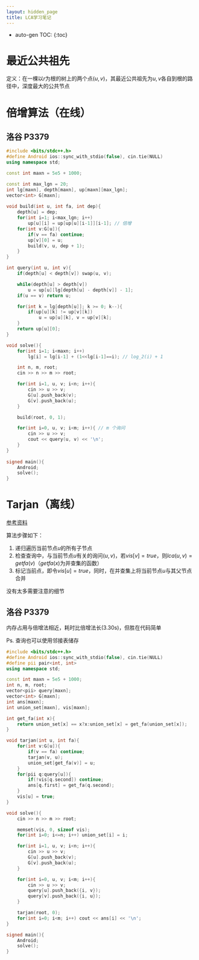 ```yaml
---
layout: hidden_page
title: LCA学习笔记
---
```


* auto-gen TOC:
{:toc}


# 最近公共祖先

定义：在一棵以$r$为根的树上的两个点$(u,v)$，其最近公共祖先为$u,v$各自到根的路径中，深度最大的公共节点



# 倍增算法（在线）

## 洛谷 P3379

```c++
#include <bits/stdc++.h>
#define Android ios::sync_with_stdio(false), cin.tie(NULL)
using namespace std;

const int maxn = 5e5 + 1000;

const int max_lgn = 20;
int lg[maxn], depth[maxn], up[maxn][max_lgn];
vector<int> G[maxn];
  
void build(int u, int fa, int dep){
    depth[u] = dep;
    for(int i=1; i<max_lgn; i++)
        up[u][i] = up[up[u][i-1]][i-1]; // 倍增
    for(int v:G[u]){
        if(v == fa) continue;
        up[v][0] = u;
        build(v, u, dep + 1);
    }
}

int query(int u, int v){
    if(depth[u] < depth[v]) swap(u, v);

    while(depth[u] > depth[v])
        u = up[u][lg[depth[u] - depth[v]] - 1];
    if(u == v) return u;

    for(int k = lg[depth[u]]; k >= 0; k--){
        if(up[u][k] != up[v][k])
            u = up[u][k], v = up[v][k];
    }
    return up[u][0];
}

void solve(){
    for(int i=1; i<maxn; i++)
        lg[i] = lg[i-1] + (1<<lg[i-1]==i); // log_2(i) + 1

    int n, m, root;
    cin >> n >> m >> root;

    for(int i=1, u, v; i<n; i++){
        cin >> u >> v;
        G[u].push_back(v);
        G[v].push_back(u);
    }

    build(root, 0, 1);

    for(int i=0, u, v; i<m; i++){ // m 个询问
        cin >> u >> v;
        cout << query(u, v) << '\n';
    }
}
  
signed main(){
    Android;
    solve();
}
```





# Tarjan（离线）

[参考资料](https://www.cnblogs.com/JVxie/p/4854719.html)

算法步骤如下：

1.  递归遍历当前节点$u$的所有子节点
2.  检查查询中，与当前节点$u$有关的询问$(u,v)$，若$vis[v]=true$，则$lca(u,v)=getfa(v)$（$getfa(x)$为并查集的函数）
3.  标记当前点，即令$vis[u]=true$，同时，在并查集上将当前节点$u$与其父节点合并

没有太多需要注意的细节



## 洛谷 P3379

内存占用与倍增法相近，耗时比倍增法长($3.30$s)，但胜在代码简单

Ps. 查询也可以使用邻接表储存

```c++
#include <bits/stdc++.h>
#define Android ios::sync_with_stdio(false), cin.tie(NULL)
#define pii pair<int, int>  
using namespace std;

const int maxn = 5e5 + 1000;
int n, m, root;
vector<pii> query[maxn];
vector<int> G[maxn];
int ans[maxn];
int union_set[maxn], vis[maxn];

int get_fa(int x){
    return union_set[x] == x?x:union_set[x] = get_fa(union_set[x]);
}

void tarjan(int u, int fa){
    for(int v:G[u]){
        if(v == fa) continue;
        tarjan(v, u);
        union_set[get_fa(v)] = u;
    }
    for(pii q:query[u]){
        if(!vis[q.second]) continue;
        ans[q.first] = get_fa(q.second);
    }
    vis[u] = true;
}

void solve(){
    cin >> n >> m >> root;

    memset(vis, 0, sizeof vis);
    for(int i=0; i<=n; i++) union_set[i] = i;

    for(int i=1, u, v; i<n; i++){
        cin >> u >> v;
        G[u].push_back(v);
        G[v].push_back(u);
    }

    for(int i=0, u, v; i<m; i++){
        cin >> u >> v;
        query[u].push_back({i, v});
        query[v].push_back({i, u});
    }

    tarjan(root, 0);
    for(int i=0; i<m; i++) cout << ans[i] << '\n';
}

signed main(){
    Android;
    solve();
}
```



